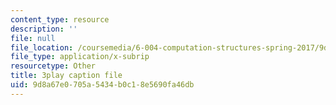 ```yaml
---
content_type: resource
description: ''
file: null
file_location: /coursemedia/6-004-computation-structures-spring-2017/9d8a67e0705a5434b0c18e5690fa46db_WXlcxHX0R_Y.vtt
file_type: application/x-subrip
resourcetype: Other
title: 3play caption file
uid: 9d8a67e0-705a-5434-b0c1-8e5690fa46db
---
```

